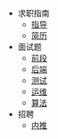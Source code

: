 * 求职指南
  * [指导](findwork/guide/guide.md)
  * [简历](findwork/guide/resume.md)
* 面试题
  * [前段](findwork/front-end/)
  * [后端](findwork/back-end/)
  * [测试](findwork/test/)
  * [运维](findwork/devops/)
  * [算法](findwork/algorithm/)
* 招聘
  * [内推](findwork/recruit/recruit)
